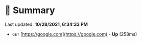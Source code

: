 # 📖 Summary
Last updated: **10/28/2021, 6:34:33 PM**

- `GET` [https://google.com](https://google.com) - **Up** (258ms)
